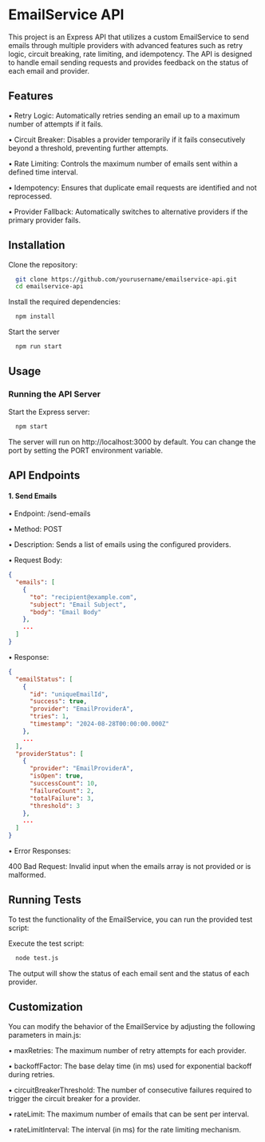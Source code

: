 # EmailService API

This project is an Express API that utilizes a custom EmailService to send emails through multiple providers with advanced features such as retry logic, circuit breaking, rate limiting, and idempotency. The API is designed to handle email sending requests and provides feedback on the status of each email and provider.


## Features

• Retry Logic: Automatically retries sending an email up to a maximum number of attempts if it fails.

• Circuit Breaker: Disables a provider temporarily if it fails consecutively beyond a threshold, preventing further attempts.

• Rate Limiting: Controls the maximum number of emails sent within a defined time interval.

• Idempotency: Ensures that duplicate email requests are identified and not reprocessed.

• Provider Fallback: Automatically switches to alternative providers if the primary provider fails.


## Installation

Clone the repository:

```bash
  git clone https://github.com/yourusername/emailservice-api.git
  cd emailservice-api
```
Install the required dependencies:

```bash
  npm install
```
Start the server

```bash
  npm run start
```
## Usage

### Running the API Server

Start the Express server:

```bash
  npm start
```
The server will run on http://localhost:3000 by default. You can change the port by setting the PORT environment variable.




## API Endpoints

#### 1. Send Emails
• Endpoint: /send-emails

• Method: POST

• Description: Sends a list of emails using the configured providers.

• Request Body:
```json
{
  "emails": [
    {
      "to": "recipient@example.com",
      "subject": "Email Subject",
      "body": "Email Body"
    },
    ...
  ]
}
```
• Response:
```json
{
  "emailStatus": [
    {
      "id": "uniqueEmailId",
      "success": true,
      "provider": "EmailProviderA",
      "tries": 1,
      "timestamp": "2024-08-28T00:00:00.000Z"
    },
    ...
  ],
  "providerStatus": [
    {
      "provider": "EmailProviderA",
      "isOpen": true,
      "successCount": 10,
      "failureCount": 2,
      "totalFailure": 3,
      "threshold": 3
    },
    ...
  ]
}
```
• Error Responses:

400 Bad Request: Invalid input when the emails array is not provided or is malformed.




## Running Tests

To test the functionality of the EmailService, you can run the provided test script:

Execute the test script:
```bash
  node test.js
```
The output will show the status of each email sent and the status of each provider.


## Customization

You can modify the behavior of the EmailService by adjusting the following parameters in main.js:

• maxRetries: The maximum number of retry attempts for each provider.

• backoffFactor: The base delay time (in ms) used for exponential backoff during retries.

• circuitBreakerThreshold: The number of consecutive failures required to trigger the circuit breaker for a provider.

• rateLimit: The maximum number of emails that can be sent per interval.

• rateLimitInterval: The interval (in ms) for the rate limiting mechanism.